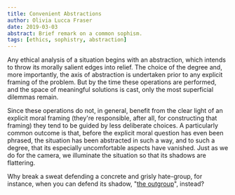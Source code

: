 ```yaml
---
title: Convenient Abstractions
author: Olivia Lucca Fraser
date: 2019-03-03
abstract: Brief remark on a common sophism.
tags: [ethics, sophistry, abstraction]
---
```


Any ethical analysis of a situation begins with an abstraction, which intends to throw its morally salient edges into relief. The choice of the degree and, more importantly, the axis of abstraction is undertaken prior to any explicit framing of the problem. But by the time these operations are performed, and the space of meaningful solutions is cast, only the most superficial dilemmas remain. 

Since these operations do not, in general, benefit from the clear light of an explicit moral framing (they're responsible, after all, for constructing that framing) they tend to be guided by less deliberate choices. A particularly common outcome is that, before the explicit moral question has even been phrased, the situation has been abstracted in such a way, and to such a degree, that its especially uncomfortable aspects have vanished. Just as we do for the camera, we illuminate the situation so that its shadows are flattering.

Why break a sweat defending a concrete and grisly hate-group, for instance,  when you can defend its shadow, "[the outgroup](https://slatestarcodex.com/2014/09/30/i-can-tolerate-anything-except-the-outgroup/)", instead?
